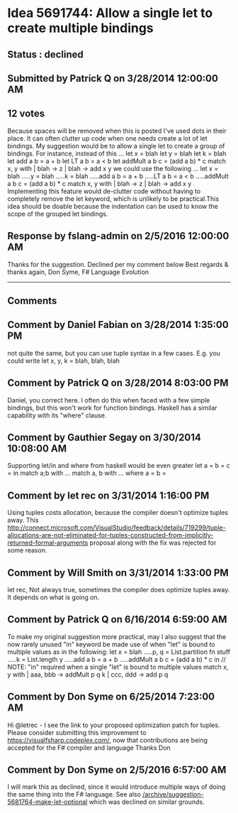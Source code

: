 # Idea 5691744: Allow a single let to create multiple bindings #

## Status : declined

## Submitted by Patrick Q on 3/28/2014 12:00:00 AM

## 12 votes

Because spaces will be removed when this is posted I've used dots in their place.
It can often clutter up code when one needs create a lot of let bindings. My suggestion would be to allow a single let to create a group of bindings.
For instance, instead of this ...
let x = blah
let y = blah
let k = blah
let add a b = a + b
let LT a b = a < b
let addMult a b c = (add a b) * c
match x, y with
| blah -> z
| blah -> add x y
we could use the following ...
let x = blah
.....y = blah
.....k = blah
.....add a b = a + b
.....LT a b = a < b
.....addMult a b c = (add a b) * c
match x, y with
| blah -> z
| blah -> add x y
Implementing this feature would de-clutter code without having to completely remove the let keyword, which is unlikely to be practical.This idea should be doable because the indentation can be used to know the scope of the grouped let bindings.



## Response by fslang-admin on 2/5/2016 12:00:00 AM

Thanks for the suggestion. Declined per my comment below
Best regards & thanks again,
Don Syme, F# Language Evolution

------------------------
## Comments


## Comment by Daniel Fabian on 3/28/2014 1:35:00 PM
not quite the same, but you can use tuple syntax in a few cases. E.g. you could write
let x, y, k = blah, blah, blah


## Comment by Patrick Q on 3/28/2014 8:03:00 PM
Daniel, you correct here. I often do this when faced with a few simple bindings, but this won't work for function bindings. Haskell has a similar capability with its "where" clause.


## Comment by Gauthier Segay on 3/30/2014 10:08:00 AM
Supporting let/in and where from haskell would be even greater
let a =
b =
c =
in
match a;b with
...
match a, b with
...
where
a =
b =


## Comment by let rec on 3/31/2014 1:16:00 PM
Using tuples costs allocation, because the compiler doesn't optimize tuples away.
This http://connect.microsoft.com/VisualStudio/feedback/details/719299/tuple-allocations-are-not-eliminated-for-tuples-constructed-from-implicitly-returned-formal-arguments proposal along with the fix was rejected for some reason.


## Comment by Will Smith on 3/31/2014 1:33:00 PM
let rec,
Not always true, sometimes the compiler does optimize tuples away. It depends on what is going on.


## Comment by Patrick Q on 6/16/2014 6:59:00 AM
To make my original suggestion more practical, may I also suggest that the now rarely unused "in" keyword be made use of when "let" is bound to multiple values as in the following:
let x = blah
.....p, q = List.partition fn stuff
.....k = List.length y
.....add a b = a + b
.....addMult a b c = (add a b) * c
in // NOTE: "in" required when a single "let" is bound to multiple values
match x, y with
| aaa, bbb -> addMult p q k
| ccc, ddd -> add p q


## Comment by Don Syme on 6/25/2014 7:23:00 AM
Hi @letrec - I see the link to your proposed optimization patch for tuples. Please consider submitting this improvement to https://visualfsharp.codeplex.com/, now that contributions are being accepted for the F# compiler and language
Thanks
Don


## Comment by Don Syme on 2/5/2016 6:57:00 AM
I will mark this as declined, since it would introduce multiple ways of doing the same thing into the F# language. See also [/archive/suggestion-5681764-make-let-optional](/archive/suggestion-5681764-make-let-optional.md) which was declined on similar grounds.

